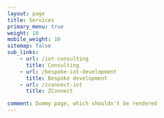 ```yaml
---
layout: page
title: Services
primary_menu: true
weight: 10
mobile_weight: 10
sitemap: false
sub_links:
    - url: /iot-consulting
      title: Consulting
    - url: /bespoke-iot-development
      title: Bespoke development
    - url: /zconnect-iot
      title: ZConnect

comment: Dummy page, which shouldn't be rendered
---
```


